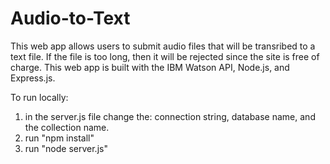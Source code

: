 # Audio-to-Text

This web app allows users to submit audio files that will be transribed to a text file. If the file is too long, then it will
be rejected since the site is free of charge.
This web app is built with the IBM Watson API, Node.js, and Express.js.

To run locally:
1) in the server.js file change the: connection string, database name, and the collection name.
2) run "npm install"
3) run "node server.js"
